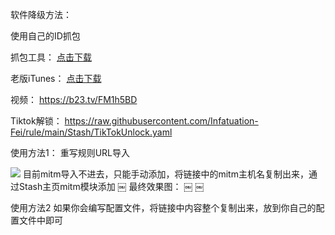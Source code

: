 软件降级方法：

使用自己的ID抓包
 
抓包工具：
[点击下载](https://raw.githubusercontent.com/Semporia/TikTok-Unlock/master/iOS%E6%8A%93%E5%8C%85/iOS%E6%97%A7%E7%89%88%E5%BA%94%E7%94%A8%E4%B8%8B%E8%BD%BDv5.1.exe)

老版iTunes：
[点击下载](https://secure-appldnld.apple.com/itunes12/091-87819-20180912-69177170-B085-11E8-B6AB-C1D03409AD2A6/iTunes64Setup.exe)

视频：
https://b23.tv/FM1h5BD

Tiktok解锁：
https://raw.githubusercontent.com/Infatuation-Fei/rule/main/Stash/TikTokUnlock.yaml

使用方法1：
重写规则URL导入

![](https://link.jscdn.cn/googledrive/aHR0cHM6Ly9kcml2ZS5nb29nbGUuY29tL2ZpbGUvZC8xXzRQZFltNkFoOEdRZld3Z0NhbTNUVUtFcHhIZDhCNTUvdmlldz91c3A9c2hhcmluZw==.png) 
目前mitm导入不进去，只能手动添加，将链接中的mitm主机名复制出来，通过Stash主页mitm模块添加
￼
最终效果图：
￼
￼

使用方法2
 如果你会编写配置文件，将链接中内容整个复制出来，放到你自己的配置文件中即可
